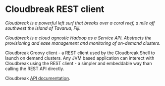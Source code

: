 Cloudbreak REST client
======================


*Cloudbreak is a powerful left surf that breaks over a coral reef, a mile off southwest the island of Tavarua, Fiji.*

*Cloudbreak is a cloud agnostic Hadoop as a Service API. Abstracts the provisioning and ease management and monitoring of on-demand clusters.*

Cloudbreak Groovy client - a REST client used by the Cloudbreak Shell to launch on demand clusters. Any JVM based application can interect with Cloudbreak using the REST client - a simpler and embeddable way than calling the REST API directly.

Cloudbreak [API documentation](http://docs.cloudbreak.apiary.io/).
